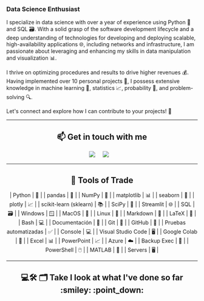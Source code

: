 ### Data Science Enthusiast

I specialize in data science with over a year of experience using Python 🐍 and SQL 🗃️. With a solid grasp of the software development lifecycle and a deep understanding of technologies for developing and deploying scalable, high-availability applications 🌐, including networks and infrastructure, I am passionate about leveraging and enhancing my skills in data manipulation and visualization 📊.

I thrive on optimizing procedures and results to drive higher revenues 💰. Having implemented over 10 personal projects 🚀, I possess extensive knowledge in machine learning 🤖, statistics 📈, probability 🎲, and problem-solving 🔍.

Let's connect and explore how I can contribute to your projects! 🤝

<hr>

<h2 align="center">📫 Get in touch with me</h2>
<p align="center">
  <a target="_blank" href="https://www.linkedin.com/in/jose-carlos-velazquez-pazaran-36a035178/"><img src="https://img.shields.io/badge/linkedin-%230077B5.svg?&style=for-the-badge&logo=linkedin&logoColor=white" /></a>&nbsp;&nbsp;&nbsp;&nbsp;
  <a href="mailto:ileriayoadebiyi@outlook.com?subject=Hello%20Ileri,%20From%20Github"><img src="https://img.shields.io/badge/outlook-%230077B5.svg?&style=for-the-badge&logo=microsoft-outlook&logoColor=white" /></a>&nbsp;&nbsp;&nbsp;&nbsp;
</p>

<hr>

<h2 align="center"> 🧰 Tools of Trade</h2>
<p align="center">| Python | 🐍 |
| pandas | 🐼 |
| NumPy | 🔢 |
| matplotlib | 📊 |
| seaborn | 🌊 |
| plotly | 📈 |
| scikit-learn (sklearn) | 📚 |
| SciPy | 🔬 |
| Streamlit | 🌐 |
| SQL | 🗃️ |
| Windows | 🪟 |
| MacOS | 🍏 |
| Linux | 🐧 |
| Markdown | 📝 |
| LaTeX | 📜 |
| Bash | 💻 |
| Documentación | 📖 |
| Git | 🌲 |
| GitHub | 🐙 |
| Pruebas automatizadas | ✅ |
| Console | 💻 |
| Visual Studio Code | 🖥️ |
| Google Colab | 📔 |
| Excel | 📊 |
| PowerPoint | 📈 |
| Azure | ☁️ |
| Backup Exec | 💾 |
| PowerShell | 🖱️ |
| MATLAB | 📐 |
| Servers | 🖥️ |
</p>

<hr>

<h2  align="center">💻🛠️ 🗂️  Take I look at what I've done so far :smiley: :point_down: </h2>

<!---
Car27VeP/Car27VeP is a ✨ special ✨ repository because its `README.md` (this file) appears on your GitHub profile.
You can click the Preview link to take a look at your changes.
--->
